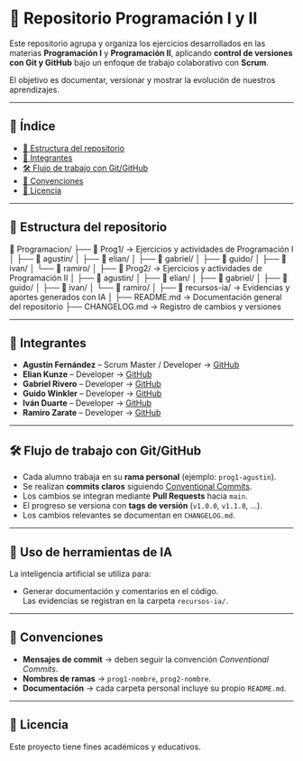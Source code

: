 # 📘 Repositorio Programación I y II

Este repositorio agrupa y organiza los ejercicios desarrollados en las materias **Programación I** y **Programación II**, aplicando **control de versiones con Git y GitHub** bajo un enfoque de trabajo colaborativo con **Scrum**.  

El objetivo es documentar, versionar y mostrar la evolución de nuestros aprendizajes.  

---

## 📑 Índice

- [📂 Estructura del repositorio](#-estructura-del-repositorio)  
- [👥 Integrantes](#-integrantes)  
- [🛠️ Flujo de trabajo con Git/GitHub](#️-flujo-de-trabajo-con-gitgithub)  
- [📌 Convenciones](#-convenciones)  
- [📖 Licencia](#-licencia)  

---

## 📂 Estructura del repositorio

📁 Programacion/
├── 📁 Prog1/ → Ejercicios y actividades de Programación I
│ ├── 📁 agustin/
│ ├── 📁 elian/
│ ├── 📁 gabriel/
│ ├── 📁 guido/
│ ├── 📁 ivan/
│ └── 📁 ramiro/
│
├── 📁 Prog2/ → Ejercicios y actividades de Programación II
│ ├── 📁 agustin/
│ ├── 📁 elian/
│ ├── 📁 gabriel/
│ ├── 📁 guido/
│ ├── 📁 ivan/
│ └── 📁 ramiro/
│
├── 📁 recursos-ia/ → Evidencias y aportes generados con IA
│
├── README.md → Documentación general del repositorio
├── CHANGELOG.md → Registro de cambios y versiones


---

## 👥 Integrantes

- **Agustín Fernández** – Scrum Master / Developer → [GitHub](https://github.com/agustinf43)  
- **Elian Kunze** – Developer → [GitHub](https://github.com/ElianKunze13)  
- **Gabriel Rivero** – Developer → [GitHub](https://github.com/RiveroGabriel)  
- **Guido Winkler** – Developer → [GitHub](https://github.com/Winklerguido03)  
- **Iván Duarte** –  Developer → [GitHub](https://github.com/Ivanchoo236)  
- **Ramiro Zarate** – Developer → [GitHub](https://github.com/ZarateRamiro)  

---

## 🛠️ Flujo de trabajo con Git/GitHub

- Cada alumno trabaja en su **rama personal** (ejemplo: `prog1-agustin`).  
- Se realizan **commits claros** siguiendo [Conventional Commits](https://www.conventionalcommits.org/).  
- Los cambios se integran mediante **Pull Requests** hacia `main`.  
- El progreso se versiona con **tags de versión** (`v1.0.0`, `v1.1.0`, …).  
- Los cambios relevantes se documentan en `CHANGELOG.md`.  

---

## 🤖 Uso de herramientas de IA

La inteligencia artificial se utiliza para:  
- Generar documentación y comentarios en el código.   
Las evidencias se registran en la carpeta `recursos-ia/`.  

---

## 📌 Convenciones

- **Mensajes de commit** → deben seguir la convención *Conventional Commits*.  
- **Nombres de ramas** → `prog1-nombre`, `prog2-nombre`.    
- **Documentación** → cada carpeta personal incluye su propio `README.md`.  

---

## 📖 Licencia

Este proyecto tiene fines académicos y educativos.  
